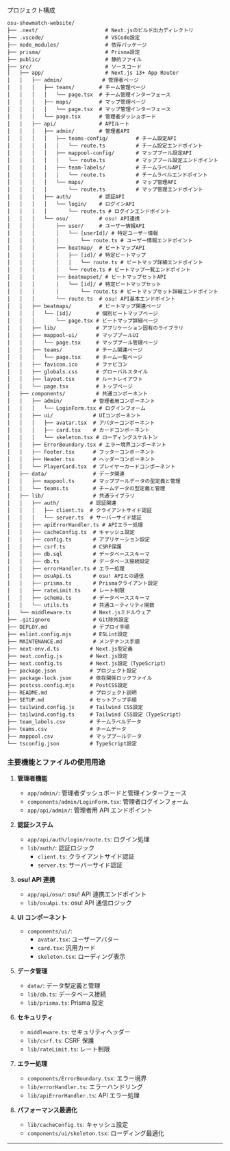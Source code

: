 プロジェクト構成

```
osu-showmatch-website/
├── .next/                      # Next.jsのビルド出力ディレクトリ
├── .vscode/                    # VSCode設定
├── node_modules/               # 依存パッケージ
├── prisma/                     # Prisma設定
├── public/                     # 静的ファイル
├── src/                        # ソースコード
│   ├── app/                    # Next.js 13+ App Router
│   │   ├── admin/             # 管理者ページ
│   │   │   ├── teams/        # チーム管理ページ
│   │   │   │   └── page.tsx  # チーム管理インターフェース
│   │   │   ├── maps/         # マップ管理ページ
│   │   │   │   └── page.tsx  # マップ管理インターフェース
│   │   │   └── page.tsx      # 管理者ダッシュボード
│   │   ├── api/              # APIルート
│   │   │   ├── admin/        # 管理者API
│   │   │   │   ├── teams-config/         # チーム設定API
│   │   │   │   │   └── route.ts          # チーム設定エンドポイント
│   │   │   │   ├── mappool-config/       # マッププール設定API
│   │   │   │   │   └── route.ts          # マッププール設定エンドポイント
│   │   │   │   ├── team-labels/          # チームラベルAPI
│   │   │   │   │   └── route.ts          # チームラベルエンドポイント
│   │   │   │   └── maps/                 # マップ管理API
│   │   │   │       └── route.ts          # マップ管理エンドポイント
│   │   │   ├── auth/         # 認証API
│   │   │   │   └── login/    # ログインAPI
│   │   │   │       └── route.ts # ログインエンドポイント
│   │   │   └── osu/          # osu! API連携
│   │   │       ├── user/     # ユーザー情報API
│   │   │       │   └── [userId]/ # 特定ユーザー情報
│   │   │       │       └── route.ts # ユーザー情報エンドポイント
│   │   │       ├── beatmap/  # ビートマップAPI
│   │   │       │   ├── [id]/ # 特定ビートマップ
│   │   │       │   │   └── route.ts # ビートマップ詳細エンドポイント
│   │   │       │   └── route.ts # ビートマップ一覧エンドポイント
│   │   │       ├── beatmapset/ # ビートマップセットAPI
│   │   │       │   └── [id]/ # 特定ビートマップセット
│   │   │       │       └── route.ts # ビートマップセット詳細エンドポイント
│   │   │       └── route.ts  # osu! API基本エンドポイント
│   │   ├── beatmaps/         # ビートマップ関連ページ
│   │   │   └── [id]/        # 個別ビートマップページ
│   │   │       └── page.tsx # ビートマップ詳細ページ
│   │   ├── lib/             # アプリケーション固有のライブラリ
│   │   ├── mappool-ui/      # マッププールUI
│   │   │   └── page.tsx     # マッププール管理ページ
│   │   ├── teams/           # チーム関連ページ
│   │   │   └── page.tsx     # チーム一覧ページ
│   │   ├── favicon.ico      # ファビコン
│   │   ├── globals.css      # グローバルスタイル
│   │   ├── layout.tsx       # ルートレイアウト
│   │   └── page.tsx         # トップページ
│   ├── components/          # 共通コンポーネント
│   │   ├── admin/          # 管理者用コンポーネント
│   │   │   └── LoginForm.tsx # ログインフォーム
│   │   ├── ui/             # UIコンポーネント
│   │   │   ├── avatar.tsx  # アバターコンポーネント
│   │   │   ├── card.tsx    # カードコンポーネント
│   │   │   └── skeleton.tsx # ローディングスケルトン
│   │   ├── ErrorBoundary.tsx # エラー境界コンポーネント
│   │   ├── Footer.tsx      # フッターコンポーネント
│   │   ├── Header.tsx      # ヘッダーコンポーネント
│   │   └── PlayerCard.tsx  # プレイヤーカードコンポーネント
│   ├── data/               # データ関連
│   │   ├── mappool.ts      # マッププールデータの型定義と管理
│   │   └── teams.ts        # チームデータの型定義と管理
│   ├── lib/                # 共通ライブラリ
│   │   ├── auth/          # 認証関連
│   │   │   ├── client.ts  # クライアントサイド認証
│   │   │   └── server.ts  # サーバーサイド認証
│   │   ├── apiErrorHandler.ts # APIエラー処理
│   │   ├── cacheConfig.ts  # キャッシュ設定
│   │   ├── config.ts       # アプリケーション設定
│   │   ├── csrf.ts         # CSRF保護
│   │   ├── db.sql          # データベーススキーマ
│   │   ├── db.ts           # データベース接続設定
│   │   ├── errorHandler.ts # エラー処理
│   │   ├── osuApi.ts       # osu! APIとの通信
│   │   ├── prisma.ts       # Prismaクライアント設定
│   │   ├── rateLimit.ts    # レート制限
│   │   ├── schema.ts       # データベーススキーマ
│   │   └── utils.ts        # 共通ユーティリティ関数
│   └── middleware.ts       # Next.jsミドルウェア
├── .gitignore              # Git除外設定
├── DEPLOY.md               # デプロイ手順
├── eslint.config.mjs       # ESLint設定
├── MAINTENANCE.md          # メンテナンス手順
├── next-env.d.ts          # Next.js型定義
├── next.config.js         # Next.js設定
├── next.config.ts         # Next.js設定（TypeScript）
├── package.json           # プロジェクト設定
├── package-lock.json      # 依存関係ロックファイル
├── postcss.config.mjs     # PostCSS設定
├── README.md              # プロジェクト説明
├── SETUP.md               # セットアップ手順
├── tailwind.config.js     # Tailwind CSS設定
├── tailwind.config.ts     # Tailwind CSS設定（TypeScript）
├── team_labels.csv        # チームラベルデータ
├── teams.csv              # チームデータ
├── mappool.csv            # マッププールデータ
└── tsconfig.json          # TypeScript設定
```

### 主要機能とファイルの使用用途

1. **管理者機能**

   - `app/admin/`: 管理者ダッシュボードと管理インターフェース
   - `components/admin/LoginForm.tsx`: 管理者ログインフォーム
   - `app/api/admin/`: 管理者用 API エンドポイント

2. **認証システム**

   - `app/api/auth/login/route.ts`: ログイン処理
   - `lib/auth/`: 認証ロジック
     - `client.ts`: クライアントサイド認証
     - `server.ts`: サーバーサイド認証

3. **osu! API 連携**

   - `app/api/osu/`: osu! API 連携エンドポイント
   - `lib/osuApi.ts`: osu! API 通信ロジック

4. **UI コンポーネント**

   - `components/ui/`:
     - `avatar.tsx`: ユーザーアバター
     - `card.tsx`: 汎用カード
     - `skeleton.tsx`: ローディング表示

5. **データ管理**

   - `data/`: データ型定義と管理
   - `lib/db.ts`: データベース接続
   - `lib/prisma.ts`: Prisma 設定

6. **セキュリティ**

   - `middleware.ts`: セキュリティヘッダー
   - `lib/csrf.ts`: CSRF 保護
   - `lib/rateLimit.ts`: レート制限

7. **エラー処理**

   - `components/ErrorBoundary.tsx`: エラー境界
   - `lib/errorHandler.ts`: エラーハンドリング
   - `lib/apiErrorHandler.ts`: API エラー処理

8. **パフォーマンス最適化**
   - `lib/cacheConfig.ts`: キャッシュ設定
   - `components/ui/skeleton.tsx`: ローディング最適化

---
